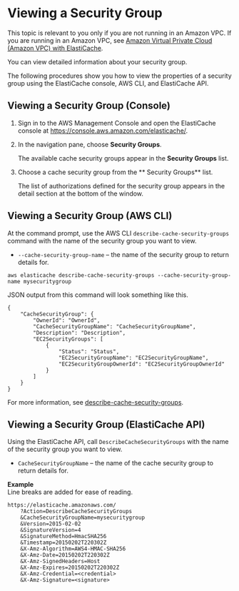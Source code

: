 # Viewing a Security Group<a name="SecurityGroups.Viewing"></a>

This topic is relevant to you only if you are not running in an Amazon VPC\. If you are running in an Amazon VPC, see [Amazon Virtual Private Cloud \(Amazon VPC\) with ElastiCache](AmazonVPC.md)\.

You can view detailed information about your security group\.

The following procedures show you how to view the properties of a security group using the ElastiCache console, AWS CLI, and ElastiCache API\.

## Viewing a Security Group \(Console\)<a name="SecurityGroups.Viewing.CON"></a>

1. Sign in to the AWS Management Console and open the ElastiCache console at [ https://console\.aws\.amazon\.com/elasticache/](https://console.aws.amazon.com/elasticache/)\.

1. In the navigation pane, choose **Security Groups**\.

   The available cache security groups appear in the **Security Groups** list\.

1. Choose a cache security group from the ** Security Groups** list\.

   The list of authorizations defined for the security group appears in the detail section at the bottom of the window\.

## Viewing a Security Group \(AWS CLI\)<a name="SecurityGroups.Viewing.CLI"></a>

At the command prompt, use the AWS CLI `describe-cache-security-groups` command with the name of the security group you want to view\.

+ `--cache-security-group-name` – the name of the security group to return details for\.

```
aws elasticache describe-cache-security-groups --cache-security-group-name mysecuritygroup
```

JSON output from this command will look something like this\.

```
{
    "CacheSecurityGroup": {
        "OwnerId": "OwnerId",
        "CacheSecurityGroupName": "CacheSecurityGroupName",
        "Description": "Description",
        "EC2SecurityGroups": [
            {
                "Status": "Status",
                "EC2SecurityGroupName": "EC2SecurityGroupName",
                "EC2SecurityGroupOwnerId": "EC2SecurityGroupOwnerId"
            }
        ]
    }
}
```

For more information, see [describe\-cache\-security\-groups](http://docs.aws.amazon.com/cli/latest/reference/elasticache/describe-cache-security-groups.html)\.

## Viewing a Security Group \(ElastiCache API\)<a name="SecurityGroups.Viewing.API"></a>

Using the ElastiCache API, call `DescribeCacheSecurityGroups` with the name of the security group you want to view\.

+ `CacheSecurityGroupName` – the name of the cache security group to return details for\.

**Example**  
Line breaks are added for ease of reading\.  

```
https://elasticache.amazonaws.com/
    ?Action=DescribeCacheSecurityGroups
    &CacheSecurityGroupName=mysecuritygroup
    &Version=2015-02-02
    &SignatureVersion=4
    &SignatureMethod=HmacSHA256
    &Timestamp=20150202T220302Z
    &X-Amz-Algorithm=AWS4-HMAC-SHA256
    &X-Amz-Date=20150202T220302Z
    &X-Amz-SignedHeaders=Host
    &X-Amz-Expires=20150202T220302Z
    &X-Amz-Credential=<credential>
    &X-Amz-Signature=<signature>
```